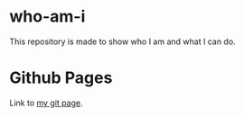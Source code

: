# who-am-i
This repository is made to show who I am and what I can do.

# Github Pages
Link to [my git page](https://hkanjohansson.github.io/who-am-i/).